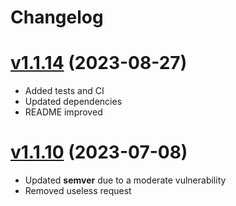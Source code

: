 # Changelog

# [v1.1.14](https://github.com/carvilsi/snoopm/releases/tag/v1.1.14) (2023-08-27)

* Added tests and CI
* Updated dependencies
* README improved

# [v1.1.10](https://github.com/carvilsi/snoopm/releases/tag/v1.1.10) (2023-07-08)

* Updated **semver** due to a moderate vulnerability 
* Removed useless request 
